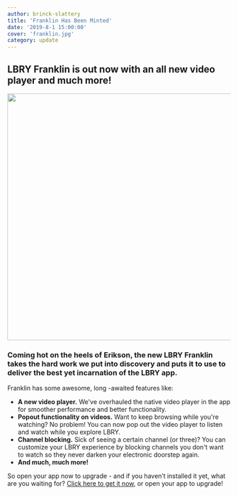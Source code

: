 ```yaml
---
author: brinck-slattery
title: 'Franklin Has Been Minted'
date: '2019-8-1 15:00:00'
cover: 'franklin.jpg'
category: update
---
```

## LBRY Franklin is out now with an all new video player and much more!

<p align="center">
  <img width="705" height="556" src="https://spee.ch/4/playerresized.png">
</p>

### Coming hot on the heels of Erikson, the new LBRY Franklin takes the hard work we put into discovery and puts it to use to deliver the best yet incarnation of the LBRY app.

Franklin has some awesome, long -awaited features like:
* **A new video player.** We've overhauled the native video player in the app for smoother performance and better functionality.
* **Popout functionality on videos.** Want to keep browsing while you're watching? No problem! You can now pop out the video player to listen and watch while you explore LBRY.
* **Channel blocking.** Sick of seeing a certain channel (or three)? You can customize your LBRY experience by blocking channels you don't want to watch so they never darken your electronic doorstep again.
* **And much, much more!**
 
So open your app now to upgrade - and if you haven’t installed it yet, what are you waiting for? [Click here to get it now](https://lbry.com/get), or open your app to upgrade!
